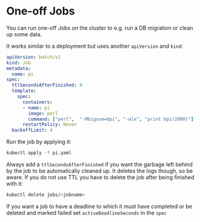 # One-off Jobs

You can run one-off Jobs on the cluster to e.g. run a DB migration or clean up
some data.

It works similar to a deployment but uses another `apiVersion` and `kind`:

```yaml
apiVersion: batch/v1
kind: Job
metadata:
  name: pi
spec:
  ttlSecondsAfterFinished: 0
  template:
    spec:
      containers:
      - name: pi
        image: perl
        command: ["perl",  "-Mbignum=bpi", "-wle", "print bpi(2000)"]
      restartPolicy: Never
  backoffLimit: 4
```

Run the job by applying it:

```bash
kubectl apply -f pi.yaml
```

Always add a `ttlSecondsAfterFinished` if you want the garbage left behind by
the job to be automatically cleaned up. It deletes the logs though, so be aware.
If you do not use TTL you have to delete the job after being finished with it:

```bash
kubectl delete jobs/<jobname>
```

If you want a job to have a deadline to which it must have completed or be
deleted and marked failed set `activeDeadlineSeconds` in the `spec`
